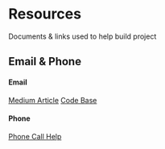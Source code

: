 # Resources
Documents & links used to help build project

## Email & Phone

#### Email
[Medium Article](https://medium.com/@florentmorin/messageui-swiftui-and-uikit-integration-82d91159b0bd)
[Code Base](https://gist.github.com/florentmorin/4be7ca70c973c29cbeebbed4e2ef20ba)

#### Phone
[Phone Call Help](https://stackoverflow.com/questions/60398122/how-to-make-phone-call-with-swiftui)
